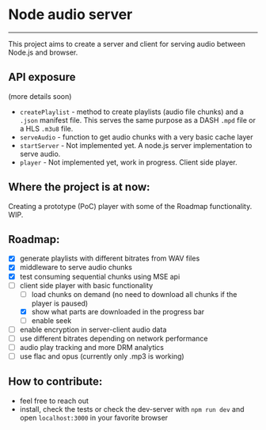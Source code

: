 # Node audio server

---

This project aims to create a server and client for serving audio between Node.js and browser.

## API exposure

(more details soon)

- `createPlaylist` - method to create playlists (audio file chunks) and a `.json` manifest file. This serves the same purpose as a DASH `.mpd` file or a HLS `.m3u8` file.
- `serveAudio` - function to get audio chunks with a very basic cache layer
- `startServer` - Not implemented yet. A node.js server implementation to serve audio.
- `player` - Not implemented yet, work in progress. Client side player.

## Where the project is at now:

Creating a prototype (PoC) player with some of the Roadmap functionality. WIP.

## Roadmap:

- [x] generate playlists with different bitrates from WAV files
- [x] middleware to serve audio chunks
- [x] test consuming sequential chunks using MSE api
- [ ] client side player with basic functionality
  - [ ] load chunks on demand (no need to download all chunks if the player is paused)
  - [x] show what parts are downloaded in the progress bar
  - [ ] enable seek
- [ ] enable encryption in server-client audio data
- [ ] use different bitrates depending on network performance
- [ ] audio play tracking and more DRM analytics
- [ ] use flac and opus (currently only .mp3 is working)

## How to contribute:

- feel free to reach out
- install, check the tests or check the dev-server with `npm run dev` and open `localhost:3000` in your favorite browser
